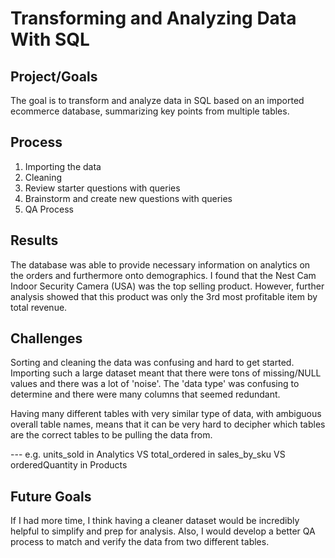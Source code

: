 # Transforming and Analyzing Data With SQL

## Project/Goals
The goal is to transform and analyze data in SQL based on an imported ecommerce database, summarizing key points from multiple tables.

## Process
1. Importing the data
2. Cleaning
3. Review starter questions with queries
4. Brainstorm and create new questions with queries
5. QA Process

## Results
The database was able to provide necessary information on analytics on the orders and furthermore onto demographics. I found that the Nest Cam Indoor Security Camera (USA) was the top selling product. However, further analysis showed that this product was only the 3rd most profitable item by total revenue.

## Challenges 
Sorting and cleaning the data was confusing and hard to get started. Importing such a large dataset meant that there were tons of missing/NULL values and there was a lot of 'noise'. The 'data type' was confusing to determine and there were many columns that seemed redundant.

Having many different tables with very similar type of data, with ambiguous overall table names, means that it can be very hard to decipher which tables are the correct tables to be pulling the data from.

--- e.g. units_sold in Analytics VS total_ordered in sales_by_sku VS orderedQuantity in Products

## Future Goals
If I had more time, I think having a cleaner dataset would be incredibly helpful to simplify and prep for analysis. Also, I would develop a better QA process to match and verify the data from two different tables.
